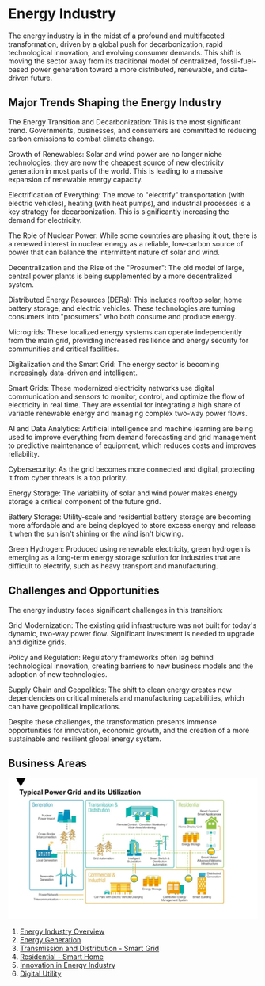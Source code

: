 # Energy Industry

The energy industry is in the midst of a profound and multifaceted transformation, driven by a global push for decarbonization, rapid technological innovation, and evolving consumer demands. This shift is moving the sector away from its traditional model of centralized, fossil-fuel-based power generation toward a more distributed, renewable, and data-driven future.

## Major Trends Shaping the Energy Industry
The Energy Transition and Decarbonization: This is the most significant trend. Governments, businesses, and consumers are committed to reducing carbon emissions to combat climate change.

Growth of Renewables: Solar and wind power are no longer niche technologies; they are now the cheapest source of new electricity generation in most parts of the world. This is leading to a massive expansion of renewable energy capacity.

Electrification of Everything: The move to "electrify" transportation (with electric vehicles), heating (with heat pumps), and industrial processes is a key strategy for decarbonization. This is significantly increasing the demand for electricity.

The Role of Nuclear Power: While some countries are phasing it out, there is a renewed interest in nuclear energy as a reliable, low-carbon source of power that can balance the intermittent nature of solar and wind.

Decentralization and the Rise of the "Prosumer": The old model of large, central power plants is being supplemented by a more decentralized system.

Distributed Energy Resources (DERs): This includes rooftop solar, home battery storage, and electric vehicles. These technologies are turning consumers into "prosumers" who both consume and produce energy.

Microgrids: These localized energy systems can operate independently from the main grid, providing increased resilience and energy security for communities and critical facilities.

Digitalization and the Smart Grid: The energy sector is becoming increasingly data-driven and intelligent.

Smart Grids: These modernized electricity networks use digital communication and sensors to monitor, control, and optimize the flow of electricity in real time. They are essential for integrating a high share of variable renewable energy and managing complex two-way power flows.

AI and Data Analytics: Artificial intelligence and machine learning are being used to improve everything from demand forecasting and grid management to predictive maintenance of equipment, which reduces costs and improves reliability.

Cybersecurity: As the grid becomes more connected and digital, protecting it from cyber threats is a top priority.

Energy Storage: The variability of solar and wind power makes energy storage a critical component of the future grid.

Battery Storage: Utility-scale and residential battery storage are becoming more affordable and are being deployed to store excess energy and release it when the sun isn't shining or the wind isn't blowing.

Green Hydrogen: Produced using renewable electricity, green hydrogen is emerging as a long-term energy storage solution for industries that are difficult to electrify, such as heavy transport and manufacturing.

## Challenges and Opportunities
The energy industry faces significant challenges in this transition:

Grid Modernization: The existing grid infrastructure was not built for today's dynamic, two-way power flow. Significant investment is needed to upgrade and digitize grids.

Policy and Regulation: Regulatory frameworks often lag behind technological innovation, creating barriers to new business models and the adoption of new technologies.

Supply Chain and Geopolitics: The shift to clean energy creates new dependencies on critical minerals and manufacturing capabilities, which can have geopolitical implications.

Despite these challenges, the transformation presents immense opportunities for innovation, economic growth, and the creation of a more sustainable and resilient global energy system.

## Business Areas

![Energy Industry](/images/Slide5.JPG)

1. [Energy Industry Overview](Overview.md)
2. [Energy Generation](EnergyGeneration.md)
3. [Transmission and Distribution - Smart Grid](SmartGrid.md)
4. [Residential - Smart Home](SmartHome.md)
5. [Innovation in Energy Industry](Innovation.md)
6. [Digital Utility](DigitalUtility.md)






